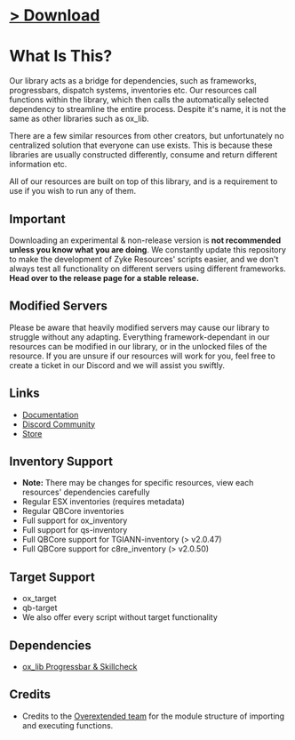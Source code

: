 # [> Download](https://github.com/ZykeWasTaken/zyke_lib/releases/latest)

# What Is This?

Our library acts as a bridge for dependencies, such as frameworks, progressbars, dispatch systems, inventories etc. Our resources call functions within the library, which then calls the automatically selected dependency to streamline the entire process. Despite it's name, it is not the same as other libraries such as ox_lib.

There are a few similar resources from other creators, but unfortunately no centralized solution that everyone can use exists. This is because these libraries are usually constructed differently, consume and return different information etc.

All of our resources are built on top of this library, and is a requirement to use if you wish to run any of them.

## Important

Downloading an experimental & non-release version is **not recommended unless you know what you are doing**. We constantly update this repository to make the development of Zyke Resources' scripts easier, and we don't always test all functionality on different servers using different frameworks. **Head over to the release page for a stable release.**

## Modified Servers

Please be aware that heavily modified servers may cause our library to struggle without any adapting. Everything framework-dependant in our resources can be modified in our library, or in the unlocked files of the resource. If you are unsure if our resources will work for you, feel free to create a ticket in our Discord and we will assist you swiftly.

## Links

-   [Documentation](https://docs.zykeresources.com/free-resources/zyke-lib)
-   [Discord Community](https://discord.zykeresources.com/)
-   [Store](https://store.zykeresources.com/)

## Inventory Support

-   **Note:** There may be changes for specific resources, view each resources' dependencies carefully
-   Regular ESX inventories (requires metadata)
-   Regular QBCore inventories
-   Full support for ox_inventory
-   Full support for qs-inventory
-   Full QBCore support for TGIANN-inventory (> v2.0.47)
-   Full QBCore support for c8re_inventory (> v2.0.50)

## Target Support

-   ox_target
-   qb-target
-   We also offer every script without target functionality

## Dependencies

-   [ox_lib Progressbar & Skillcheck](https://github.com/overextended/ox_lib)

## Credits

-   Credits to the [Overextended team](https://github.com/overextended/ox_lib) for the module structure of importing and executing functions.

